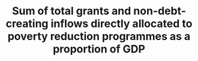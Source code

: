 ---
data_non_statistical: true
goal_meta_link: http://unstats.un.org/sdgs/files/metadata-compilation/Metadata-Goal-1.pdf
goal_meta_link_page: 22
graph: null
graph_title: Sum of total grants and non-debt-creating inflows directly allocated
  to poverty reduction programmes as a proportion of GDP
graph_type: null
has_metadata: false
indicator: 1.a.3
indicator_name: Sum of total grants and non-debt-creating inflows directly allocated
  to poverty reduction programmes as a proportion of GDP
indicator_sort_order: 01.0a.03
indicator_variable: null
layout: indicator
permalink: /1-a-3/
published: true
reporting_status: notstarted
sdg_goal: 1
source_active_1: true
source_notes_1: null
source_title_1: null
target: Ensure significant mobilization of resources from a variety of sources, including
  through enhanced development cooperation, in order to provide adequate and predictable
  means for developing countries, in particular least developed countries, to implement
  programmes and policies to end poverty in all its dimensions.
target_id: 1.a
title: Sum of total grants and non-debt-creating inflows directly allocated to poverty
  reduction programmes as a proportion of GDP
un_designated_tier: '1'
variable_description: null
variable_notes: null
---